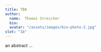 ```yaml
---
title: TBA 
author: 
  name:  Thomas Streicher
  bio: 
  avatar: "/assets/images/bio-photo-2.jpg"
slot: "1b" 
---
```


an abstract ... 


